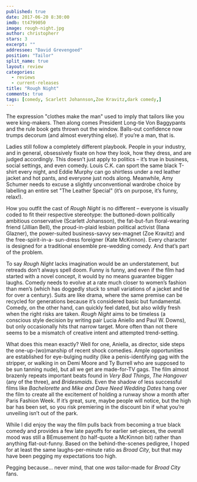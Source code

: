 ```yaml
---
published: true
date: 2017-06-20 8:30:00
imdb: tt4799050
image: rough-night.jpg
author: christopherr
stars: 3
excerpt: ""
addressee: "David Grevengoed"
position: "Tailor"
split_name: true
layout: review
categories: 
  - reviews
  - current-releases
title: "Rough Night"
comments: true
tags: [comedy, Scarlett Johannson,Zoe Kravitz,dark comedy,]
---
```


The expression "clothes make the man" used to imply that tailors like you were king-makers. Then along comes President Long-tie Von Baggypants and the rule book gets thrown out the window. Balls-out confidence now trumps decorum (and almost everything else). If you’re a man, that is.

Ladies still follow a completely different playbook. People in your industry, and in general, obsessively fixate on how they look, how they dress, and are judged accordingly. This doesn’t just apply to politics – it’s true in business, social settings, and even comedy. Louis C.K. can sport the same black T-shirt every night, and Eddie Murphy can go shirtless under a red leather jacket and hot pants, and everyone just nods along. Meanwhile, Amy Schumer needs to excuse a slightly unconventional wardrobe choice by labelling an entire set "The Leather Special" (it’s on purpose, it’s funny, relax!).

How you outfit the cast of _Rough Night_ is no different – everyone is visually coded to fit their respective stereotype: the buttoned-down politically ambitious conservative (Scarlett Johansson), the fat-but-fun floral-wearing friend (Jillian Bell), the proud-in-plaid lesbian political activist (Ilana Glazner), the power-suited business-savvy sex-magnet (Zoe Kravitz) and the free-spirit-in-a- sun-dress foreigner (Kate McKinnon). Every character is designed for a traditional ensemble pre-wedding comedy. And that’s part of the problem.

To say _Rough Night_ lacks imagination would be an understatement, but retreads don’t always spell doom. Funny is funny, and even if the film had started with a novel concept, it would by no means guarantee bigger laughs.  Comedy needs to evolve at a rate much closer to women’s fashion than men’s (which has doggedly stuck to small variations of a jacket and tie for over a century). Suits are like drama, where the same premise can be recycled for generations because it’s considered basic but fundamental. Comedy, on the other hand, can quickly feel dated, but also wildly fresh when the right risks are taken. _Rough Night_ aims to be timeless (a conscious style decision by writing pair Lucia Aniello and Paul W. Downs), but only occasionally hits that narrow target. More often than not there seems to be a mismatch of creative intent and attempted trend-setting.

What does this mean exactly? Well for one, Aniella, as director, side steps the one-up-(wo)manship of recent shock comedies. Ample opportunities are established for eye-bulging nudity (like a penis-identifying gag with the stripper, or walking in on Demi Moore and Ty Burrell who are supposed to be sun tanning nude), but all we get are made-for-TV gags. The film almost brazenly repeats important beats found in _Very Bad Things_, _The Hangover_ (any of the three), and _Bridesmaids_. Even the shadow of less successful films like _Bachelorette_ and _Mike and Dave Need Wedding Dates_ hang over the film to create all the excitement of holding a runway show a month after Paris Fashion Week. If it’s great, sure, maybe people will notice, but the high bar has been set, so you risk premiering in the discount bin if what you’re unveiling isn’t out of the park.

While I did enjoy the way the film pulls back from becoming a true black comedy and provides a few late payoffs for earlier set-pieces, the overall mood was still a BEmusement (to half-quote a McKinnon bit) rather than anything flat-out-funny. Based on the behind-the-scenes pedigree, I hoped for at least the same laughs-per-minute ratio as _Broad City¸_ but that may have been pegging my expectations too high.

Pegging because… never mind, that one _was_ tailor-made for _Broad City_ fans.